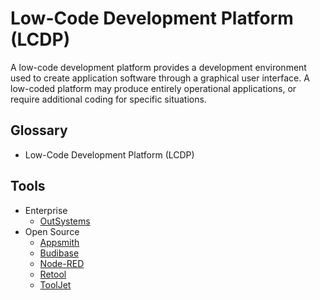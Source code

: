 # Low-Code Development Platform (LCDP)

A low-code development platform provides a development environment used to create application software through a graphical user interface. A low-coded platform may produce entirely operational applications, or require additional coding for specific situations.

## Glossary

- Low-Code Development Platform (LCDP)

## Tools

- Enterprise
  - [OutSystems](https://outsystems.com)
- Open Source
  - [Appsmith](/appsmith/README.md)
  - [Budibase](/budibase/README.md)
  - [Node-RED](https://github.com/node-red/node-red)
  - [Retool](/retool/README.md)
  - [ToolJet](https://github.com/ToolJet/ToolJet)

<!--
https://plasmic.app
https://basedash.com

https://github.com/apitable/apitable
https://github.com/illacloud/illa-builder
https://github.com/alibaba/lowcode-engine
https://github.com/rowyio/rowy
https://github.com/nocobase/nocobase
https://github.com/vercel/platforms
https://github.com/lowdefy/lowdefy
https://github.com/claimed-framework/component-library
https://github.com/byzer-org/byzer-lang
https://github.com/smartxworks/sunmao-ui
https://github.com/run-x/opta
-->
